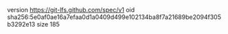version https://git-lfs.github.com/spec/v1
oid sha256:5e0af0ae16a7efaa0d1a0409d499e102134ba8f7a21689be2094f305b3292e13
size 185
